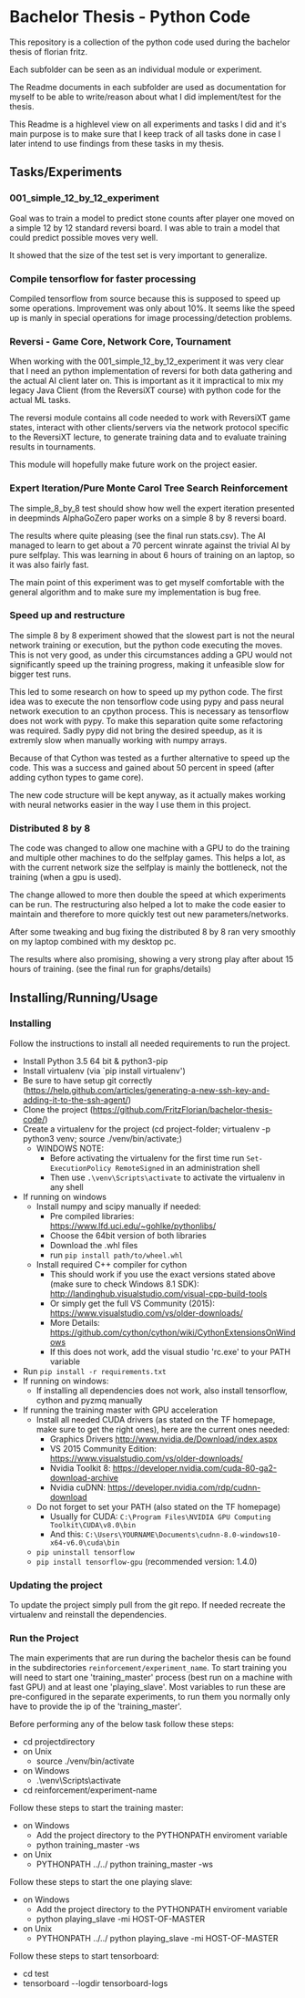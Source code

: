 # Bachelor Thesis - Python Code

This repository is a collection of the python code used during the bachelor
thesis of florian fritz.

Each subfolder can be seen as an individual module or experiment.

The Readme documents in each subfolder are used as documentation for myself to be able
to write/reason about what I did implement/test for the thesis.

This Readme is a highlevel view on all experiments and tasks I did and it's main
purpose is to make sure that I keep track of all tasks done in case I later intend to
use findings from these tasks in my thesis.

## Tasks/Experiments

### 001_simple_12_by_12_experiment

Goal was to train a model to predict stone counts after player one moved on a simple 
12 by 12 standard reversi board.
I was able to train a model that could predict possible moves very well.

It showed that the size of the test set is very important to generalize.

### Compile tensorflow for faster processing

Compiled tensorflow from source because this is supposed to speed up some  operations.
Improvement was only about 10%. It seems like the speed up is manly in special operations
for image processing/detection problems.

### Reversi - Game Core, Network Core, Tournament

When working with the 001_simple_12_by_12_experiment it was very clear that I need an
python implementation of reversi for both data gathering and the actual AI client later on.
This is important as it it impractical to mix my legacy Java Client (from the ReversiXT course)
with python code for the actual ML tasks.

The reversi module contains all code needed to work with ReversiXT game states, interact with
other clients/servers via the network protocol specific to the ReversiXT lecture, to generate training
data and to evaluate training results in tournaments.

This module will hopefully make future work on the project easier.


### Expert Iteration/Pure Monte Carol Tree Search Reinforcement

The simple_8_by_8 test should show how well the expert iteration presented in deepminds
AlphaGoZero paper works on a simple 8 by 8 reversi board.

The results where quite pleasing (see the final run stats.csv). The AI managed to learn
to get about a 70 percent winrate against the trivial AI by pure selfplay.
This was learning in about 6 hours of training on an laptop, so it was also fairly fast.

The main point of this experiment was to get myself comfortable with the general
algorithm and to make sure my implementation is bug free.


### Speed up and restructure

The simple 8 by 8 experiment showed that the slowest part is not the neural network training or execution,
but the python code executing the moves. This is not very good, as under this circumstances adding a
GPU would not significantly speed up the training progress, making it unfeasible slow for bigger test runs.

This led to some research on how to speed up my python code.
The first idea was to execute the non tensorflow code using pypy and pass neural network execution
to an cpython process. This is necessary as tensorflow does not work with pypy.
To make this separation quite some refactoring was required.
Sadly pypy did not bring the desired speedup, as it is extremly slow when manually working with
numpy arrays.

Because of that Cython was tested as a further alternative to speed up the code.
This was a success and gained about 50 percent in speed (after adding cython types to game core).

The new code structure will be kept anyway, as it actually makes working with neural networks easier
in the way I use them in this project.


### Distributed 8 by 8

The code was changed to allow one machine with a GPU to do the training and multiple other machines to do
the selfplay games. This helps a lot, as with the current network size the selfplay is mainly the bottleneck,
not the training (when a gpu is used).

The change allowed to more then double the speed at which experiments can be run. The restructuring also
helped a lot to make the code easier to maintain and therefore to more quickly test out new parameters/networks.

After some tweaking and bug fixing the distributed 8 by 8 ran very smoothly on my laptop combined with my desktop pc.

The results where also promising, showing a very strong play after about 15 hours of training.
(see the final run for graphs/details)


## Installing/Running/Usage

### Installing
Follow the instructions to install all needed requirements to run the project.

- Install Python 3.5 64 bit & python3-pip
- Install virtualenv (via `pip install virtualenv')
- Be sure to have setup git correctly (https://help.github.com/articles/generating-a-new-ssh-key-and-adding-it-to-the-ssh-agent/)
- Clone the project (https://github.com/FritzFlorian/bachelor-thesis-code/)
- Create a virtualenv for the project (cd project-folder; virtualenv -p python3 venv; source ./venv/bin/activate;)
    - WINDOWS NOTE:
        - Before activating the virtualenv for the first time run `Set-ExecutionPolicy RemoteSigned` in an administration shell
        - Then use `.\venv\Scripts\activate` to activate the virtualenv in any shell
- If running on windows
    - Install numpy and scipy manually if needed:
        - Pre compiled libraries: https://www.lfd.uci.edu/~gohlke/pythonlibs/
        - Choose the 64bit version of both libraries
        - Download the .whl files
        - run `pip install path/to/wheel.whl`
    - Install required C++ compiler for cython
        - This should work if you use the exact versions stated above (make sure to check Windows 8.1 SDK):
          http://landinghub.visualstudio.com/visual-cpp-build-tools
        - Or simply get the full VS Community (2015):
          https://www.visualstudio.com/vs/older-downloads/
        - More Details: https://github.com/cython/cython/wiki/CythonExtensionsOnWindows
        - If this does not work, add the visual studio 'rc.exe' to your PATH variable
- Run `pip install -r requirements.txt`
- If running on windows:
    - If installing all dependencies does not work, also install tensorflow, cython and pyzmq manually
- If running the training master with GPU acceleration
    - Install all needed CUDA drivers (as stated on the TF homepage, make sure to get the right ones),
      here are the current ones needed:
        - Graphics Drivers http://www.nvidia.de/Download/index.aspx
        - VS 2015 Community Edition: https://www.visualstudio.com/vs/older-downloads/
        - Nvidia Toolkit 8: https://developer.nvidia.com/cuda-80-ga2-download-archive
        - Nvidia cuDNN: https://developer.nvidia.com/rdp/cudnn-download
    - Do not forget to set your PATH (also stated on the TF homepage)
        - Usually for CUDA: `C:\Program Files\NVIDIA GPU Computing Toolkit\CUDA\v8.0\bin`
        - And this: `C:\Users\YOURNAME\Documents\cudnn-8.0-windows10-x64-v6.0\cuda\bin`
    - `pip uninstall tensorflow`
    - `pip install tensorflow-gpu` (recommended version: 1.4.0)

### Updating the project
To update the project simply pull from the git repo. If needed recreate the virtualenv and reinstall the dependencies.

### Run the Project
The main experiments that are run during the bachelor thesis can be found in the subdirectories
`reinforcement/experiment_name`. To start training you will need to start one 'training_master' process
(best run on a machine with fast GPU) and at least one 'playing_slave'.
Most variables to run these are pre-configured in the separate experiments, to run them you normally only have
to provide the ip of the 'training_master'.

Before performing any of the below task follow these steps:
- cd projectdirectory
- on Unix
    - source ./venv/bin/activate
- on Windows
    - .\venv\Scripts\activate
- cd reinforcement/experiment-name

Follow these steps to start the training master:
- on Windows
    - Add the project directory to the PYTHONPATH enviroment variable
    - python training_master -ws
- on Unix
    - PYTHONPATH ../../ python training_master -ws

Follow these steps to start the one playing slave:
- on Windows
    - Add the project directory to the PYTHONPATH enviroment variable
    - python playing_slave -mi HOST-OF-MASTER
- on Unix
    - PYTHONPATH ../../ python playing_slave -mi HOST-OF-MASTER

Follow these steps to start tensorboard:
- cd test
- tensorboard --logdir tensorboard-logs





